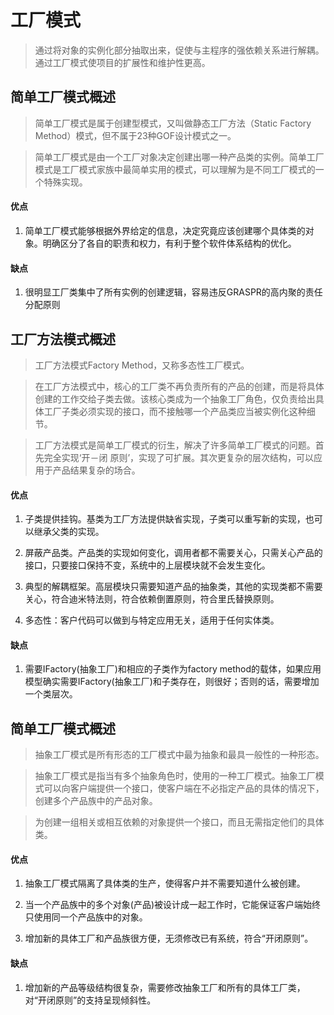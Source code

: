 # 工厂模式

> 通过将对象的实例化部分抽取出来，促使与主程序的强依赖关系进行解耦。通过工厂模式使项目的扩展性和维护性更高。

## 简单工厂模式概述

> 简单工厂模式是属于创建型模式，又叫做静态工厂方法（Static Factory Method）模式，但不属于23种GOF设计模式之一。

> 简单工厂模式是由一个工厂对象决定创建出哪一种产品类的实例。简单工厂模式是工厂模式家族中最简单实用的模式，可以理解为是不同工厂模式的一个特殊实现。

#### 优点
1. 简单工厂模式能够根据外界给定的信息，决定究竟应该创建哪个具体类的对象。明确区分了各自的职责和权力，有利于整个软件体系结构的优化。

#### 缺点
1. 很明显工厂类集中了所有实例的创建逻辑，容易违反GRASPR的高内聚的责任分配原则

## 工厂方法模式概述

> 工厂方法模式Factory Method，又称多态性工厂模式。

> 在工厂方法模式中，核心的工厂类不再负责所有的产品的创建，而是将具体创建的工作交给子类去做。该核心类成为一个抽象工厂角色，仅负责给出具体工厂子类必须实现的接口，而不接触哪一个产品类应当被实例化这种细节。

> 工厂方法模式是简单工厂模式的衍生，解决了许多简单工厂模式的问题。首先完全实现‘开－闭 原则’，实现了可扩展。其次更复杂的层次结构，可以应用于产品结果复杂的场合。

#### 优点
1. 子类提供挂钩。基类为工厂方法提供缺省实现，子类可以重写新的实现，也可以继承父类的实现。

2. 屏蔽产品类。产品类的实现如何变化，调用者都不需要关心，只需关心产品的接口，只要接口保持不变，系统中的上层模块就不会发生变化。

3. 典型的解耦框架。高层模块只需要知道产品的抽象类，其他的实现类都不需要关心，符合迪米特法则，符合依赖倒置原则，符合里氏替换原则。

4. 多态性：客户代码可以做到与特定应用无关，适用于任何实体类。

#### 缺点
1. 需要IFactory(抽象工厂)和相应的子类作为factory method的载体，如果应用模型确实需要IFactory(抽象工厂)和子类存在，则很好；否则的话，需要增加一个类层次。

## 简单工厂模式概述

> 抽象工厂模式是所有形态的工厂模式中最为抽象和最具一般性的一种形态。

> 抽象工厂模式是指当有多个抽象角色时，使用的一种工厂模式。抽象工厂模式可以向客户端提供一个接口，使客户端在不必指定产品的具体的情况下，创建多个产品族中的产品对象。

> 为创建一组相关或相互依赖的对象提供一个接口，而且无需指定他们的具体类。

#### 优点
1. 抽象工厂模式隔离了具体类的生产，使得客户并不需要知道什么被创建。

2. 当一个产品族中的多个对象(产品)被设计成一起工作时，它能保证客户端始终只使用同一个产品族中的对象。

3. 增加新的具体工厂和产品族很方便，无须修改已有系统，符合“开闭原则”。

#### 缺点
1. 增加新的产品等级结构很复杂，需要修改抽象工厂和所有的具体工厂类，对“开闭原则”的支持呈现倾斜性。
